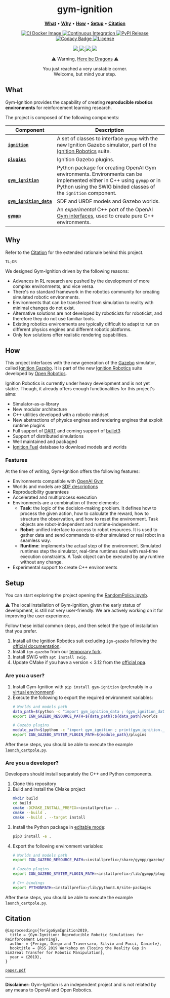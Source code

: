 <p align="center">
<h1 align="center">gym-ignition</h1>
</p>

<p align="center">
<b><a href="https://github.com/robotology/gym-ignition#what">What</a></b>
•
<b><a href="https://github.com/robotology/gym-ignition#why">Why</a></b>
•
<b><a href="https://github.com/robotology/gym-ignition#how">How</a></b>
•
<b><a href="https://github.com/robotology/gym-ignition#setup">Setup</a></b>
•
<b><a href="https://github.com/robotology/gym-ignition#Citation">Citation</a></b>
</p>

<p align="center">
    <a href="https://github.com/robotology/gym-ignition/actions">
    <img src="https://github.com/robotology/gym-ignition/workflows/.github/workflows/docker.yml/badge.svg" alt="CI Docker Image" />
    </a>
    <a href="https://github.com/robotology/gym-ignition/actions">
    <img src="https://github.com/robotology/gym-ignition/workflows/.github/workflows/ci.yml/badge.svg" alt="Continuous Integration" />
    </a>
    <a href="https://github.com/robotology/gym-ignition/actions">
    <img src="https://github.com/robotology/gym-ignition/workflows/.github/workflows/pypi.yml/badge.svg" alt="PyPI Release" />
    </a>
    <a href="https://www.codacy.com/app/diegoferigo/gym-ignition?utm_source=github.com&amp;utm_medium=referral&amp;utm_content=diegoferigo/gym-ignition&amp;utm_campaign=Badge_Grade">
    <img src="https://api.codacy.com/project/badge/Grade/899a7c8304e14ed9b2330eb309cdad15" alt="Codacy Badge" />
    </a>
    <a href="https://github.com/robotology/gym-ignition/blob/master/LICENSE">
    <img src="https://img.shields.io/badge/license-LGPL-19c2d8.svg" alt="License" />
    </a>
</p>

<p align="center">
	<a href="https://pypi.org/project/gym-ignition/">
    <img src="https://img.shields.io/pypi/v/gym-ignition.svg" />
    </a>
    <a href="https://pypi.org/project/gym-ignition/">
    <img src="https://img.shields.io/pypi/pyversions/gym-ignition.svg" />
    </a>
    <a href="https://pypi.org/project/gym-ignition/">
    <img src="https://img.shields.io/pypi/status/gym-ignition.svg" />
    </a>
    <a href="https://pypi.org/project/gym-ignition/">
    <img src="https://img.shields.io/pypi/format/gym-ignition.svg" />
    </a>
</p>

<p align="center">⚠️ Warning, <a href="https://en.wikipedia.org/wiki/Here_be_dragons">Here be Dragons</a> ⚠️</p>
<p align="center">You just reached a very unstable corner.<br/>Welcome, but mind your step. </p>

## What

Gym-Ignition provides the capability of creating **reproducible robotics environments** for reinforcement learning research.

The project is composed of the following components:

| Component                                     | Description                                                  |
| --------------------------------------------- | ------------------------------------------------------------ |
| [**`ignition`**](ignition/)                   | A set of classes to interface `gympp` with the new Ignition Gazebo simulator, part of the [Ignition Robotics](http://ignitionrobotics.org) suite. |
| [**`plugins`**](plugins/)                     | Ignition Gazebo plugins.                                     |
| [**`gym_ignition`**](gym_ignition/)           | Python package for creating OpenAI Gym environments. Environments can be implemented either in C++ using `gympp` or in Python using the SWIG binded classes of the `ignition` component. |
| [**`gym_ignition_data`**](gym_ignition_data/) | SDF and URDF models and Gazebo worlds.                       |
| [**`gympp`**](gympp/)                         | An _experimental_ C++ port of the OpenAI [Gym interfaces](https://github.com/openai/gym/tree/master/gym), used to create pure C++ environments. |

## Why

Refer to the [Citation](#citation) for the extended rationale behind this project.

`TL;DR`

We designed Gym-Ignition driven by the following reasons:

- Advances in RL research are pushed by the development of more complex environments, and vice versa.
- There's no standard framework in the robotics community for creating simulated robotic environments.
- Environments that can be transferred from simulation to reality with minimal changes do not exist.
- Alternative solutions are not developed by roboticists for roboticist, and therefore they do not use familiar tools.
- Existing robotics environments are typically difficult to adapt to run on different physics engines and different robotic platforms.
- Only few solutions offer realistic rendering capabilities.

## How

This project interfaces with the new generation of the [Gazebo](http://gazebosim.org) simulator, called [Ignition Gazebo](https://ignitionrobotics.org/libs/gazebo). It is part of the new [Ignition Robotics](http://ignitionrobotics.org) suite developed by [Open Robotics](https://www.openrobotics.org/).

Ignition Robotics is currently under heavy development and is not yet stable. Though, it already offers enough functionalities for this project's aims:

- Simulator-as-a-library
- New modular architecture
- C++ utilities developed with a robotic mindset
- New abstractions of physics engines and rendering engines that exploit runtime plugins
- Full support of [DART](https://github.com/dartsim/dart) and coming support of [bullet3](https://github.com/bulletphysics/bullet3)
- Support of distributed simulations
- Well maintained and packaged
- [Ignition Fuel](https://app.ignitionrobotics.org/dashboard) database to download models and worlds

### Features

At the time of writing, Gym-Ignition offers the following features:

- Environments compatible with [OpenAI Gym](https://github.com/openai/gym/)
- Worlds and models are [SDF descriptions](http://sdformat.org)
- Reproducibility guarantees
- Accelerated and multiprocess execution
- Environments are a combination of three elements:
  - **Task**: the logic of the decision-making problem. It defines how to process the given action, how to calculate the reward, how to structure the observation, and how to reset the environment. Task objects are robot-independent and runtime-independent.
  - **Robot**: unified interface to access to robot resources. It is used to gather data and send commands to either simulated or real robot in a seamless way.
  - **Runtime**: implements the actual step of the environment. Simulated runtimes step the simulator, real-time runtimes deal with real-time execution constraints. A Task object can be executed by any runtime without any change.
- Experimental support to create C++ environments

## Setup

You can start exploring the project opening the [RandomPolicy.ipynb](examples/colab/RandomPolicy.ipynb).

⚠️ The local installation of Gym-Ignition, given the early status of development, is still not very user-friendly. We are actively working on it for improving the user experience.

Follow these initial common steps, and then select the type of installation that you prefer.

1. Install all the Ignition Robotics suit excluding `ign-gazebo` following the [official documentation](https://ignitionrobotics.org/docs/latest/install).
1. Install `ign-gazebo` from our [temporary fork](https://github.com/diegoferigo/ign-gazebo).
1. Install SWIG with `apt install swig`.
1. Update CMake if you have a version < 3.12 from the [official ppa](https://apt.kitware.com/).

### Are you a user?

1. Install Gym-Ignition with `pip install gym-ignition` (preferably in a [virtual environment](https://docs.python.org/3.6/tutorial/venv.html))
1. Execute the following to export the required environment variables:
   ```sh
   # Worlds and models path
   data_path=$(python -c "import gym_ignition_data ; (gym_ignition_data.__path__[0])")
   export IGN_GAZEBO_RESOURCE_PATH=${data_path}:${data_path}/worlds
   
   # Gazebo plugins
   module_path=$(python -c "import gym_ignition ; print(gym_ignition.__path__[0])" | grep gym_ignition)
   export IGN_GAZEBO_SYSTEM_PLUGIN_PATH=${module_path}/plugins
   ```

After these steps, you should be able to execute the example [`launch_cartpole.py`](examples/python/launch_cartpole.py).

### Are you a developer?

Developers should install separately the C++ and Python components.

1. Clone this repository
1. Build and install the CMake project
   ```sh
   mkdir build
   cd build
   cmake -DCMAKE_INSTALL_PREFIX=<installprefix> ..
   cmake --build .
   cmake --build . --target install
   ```
1. Install the Python package in [editable mode](https://pip.pypa.io/en/stable/reference/pip_install/#editable-installs):
   ```sh
   pip3 install -e .
   ```
1. Export the following environment variables:
   ```sh
   # Worlds and models path
   export IGN_GAZEBO_RESOURCE_PATH=<installprefix>/share/gympp/gazebo/worlds:<installprefix>/share/gympp/gazebo/models
   
   # Gazebo plugins
   export IGN_GAZEBO_SYSTEM_PLUGIN_PATH=<installprefix>/lib/gympp/plugins
   
   # C++ bindings
   export PYTHONPATH=<installprefix>/lib/python3.6/site-packages
   ```

After these steps, you should be able to execute the example [`launch_cartpole.py`](examples/python/launch_cartpole.py).

## Citation

```
@inproceedings{ferigoGymIgnition2019,
  title = {Gym-Ignition: Reproducible Robotic Simulations for Reinforcement Learning},
  author = {Ferigo, Diego and Traversaro, Silvio and Pucci, Daniele},
  booktitle = {RSS 2019 Workshop on Closing the Reality Gap in Sim2real Transfer for Robotic Manipulation},
  year = {2019},
}
```

[`paper.pdf`](https://sim2real.github.io/assets/papers/ferigo.pdf)

---

**Disclaimer:** Gym-Ignition is an independent project and is not related by any means to OpenAI and Open Robotics.